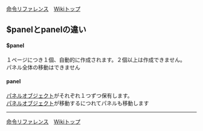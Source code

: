 
[命令リファレンス](./reference)&emsp;[Wikiトップ](./)

<title>命令リファレンス - $panelとpanelの違い</title>

## $panelとpanelの違い

#### $panel
１ページにつき１個、自動的に作成されます。２個以上は作成できません。  
パネル全体の移動はできません

#### panel
[パネルオブジェクト](./rf-panel)がそれぞれ１つずつ保有します。  
[パネルオブジェクト](./rf-panel)が移動するにつれてパネルも移動します

***

[命令リファレンス](./reference)&emsp;[Wikiトップ](./)

